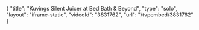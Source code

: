 {
    "title": "Kuvings Silent Juicer at Bed Bath & Beyond",
    "type": "solo",
    "layout": "iframe-static",
    "videoId": "3831762",
    "url": "\/tvpembed\/3831762"
}